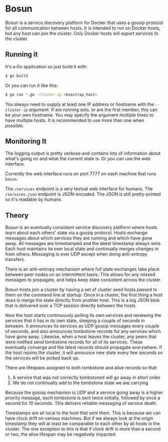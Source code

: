 Bosun
=====

Bosun is a service discovery platform for Docker that uses a gossip protocol
for all communication between hosts. It is intended to run on Docker hosts, but
any host can join the cluster. Only Docker hosts will export services to the
cluster.

Running it
----------

It's a Go application so just build it with:

```bash
$ go build
```

Or you can run it like this:

```bash
$ go run *.go -cluster-ip <boostrap_host>
```

You always need to supply at least one IP address or hostname with the
`--cluster-ip` argument. If are running solo, or are the first member, this can
be your own hostname. You may specify the argument multiple times to have
multiple hosts. It is recommended to use more than one when possible.

Monitoring It
-------------

The logging output is pretty verbose and contains lots of information about
what's going on and what the current state is. Or you can use the web
interface.

Currently the web interface runs on port 7777 on each machine that runs `bosun`.

The `/services` endpoint is a very textual web interface for humans. The
`/services.json` endpoint is JSON-encoded. The JSON is still pretty-printed so
it's readable by humans.

Theory
------

Bosun is an eventually consistent service discovery platform where hosts learn
about each others' state via a gossip protocol. Hosts exchange messages about
which services they are running and which have gone away. All messages are
timestamped and the latest timestamp always wins. Each host maintains its own
local state and continually merges changes in from others. Messaging is over
UDP except when doing anti-entropy transfers.

There is an anti-entropy mechanism where full state exchanges take place
between peer nodes on an intermittent basis. This allows for any missed
messages to propagate, and helps keep state consistent across the cluster.

Bosun hosts join a cluster by having a set of cluster seed hosts passed to them
on the command line at startup. Once in a cluster, the first thing a host does
is merge the state directly from another host. This is a big JSON blob that is
delivered over a TCP session directly between the hosts.

Now the host starts continuously polling its own services and reviewing the
services that it has in its own state, sleeping a couple of seconds in between.
It announces its services as UDP gossip messages every couple of seconds, and
also announces tombstone records for any services which have gone away.
Likewise, when a host leaves the cluster, any peers that were notified send
tombstone records for all of its services. These eventually converge and the
latest records should propagate everywhere. If the host rejoins the cluster, it
will announce new state every few seconds so the services will be picked back
up.

There are lifespans assigned to both tombstone and alive records so that:

1. A service that was not correctly tombstoned will go away in short order
2. We do not continually add to the tombstone state we are carrying

Because the gossip mechanism is UDP and a service going away is a higher
priority message, each tombstone is sent twice initially, followed by
once a second for 10 seconds. This delivers reliable messaging of service
death.

Timestamps are all local to the host that sent them. This is because we can
have clock drift on various machines. But if we always look at the origin timestamp
they will at least be comparable to each other by all hosts in the cluster. The
one exception to this is that if clock drift is more than a second or two, the
alive lifespan may be negatively impacted.
